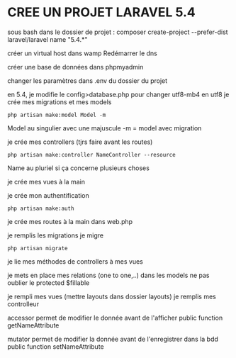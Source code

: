# CREE UN PROJET LARAVEL 5.4

sous bash dans le dossier de projet :
composer create-project --prefer-dist laravel/laravel name "5.4.*"

créer un virtual host dans wamp
Redémarrer le dns

créer une base de données dans phpmyadmin

changer les paramètres dans .env du dossier du projet

en 5.4, je modifie le config>database.php pour changer utf8-mb4 en utf8
je crée mes migrations et mes models
```
php artisan make:model Model -m
```
Model au singulier avec une majuscule
-m = model avec migration

je crée mes controllers (tjrs faire avant les routes)
```
php artisan make:controller NameController --resource
```
Name au pluriel si ça concerne plusieurs choses

je crée mes vues à la main

je crée mon authentification
```
php artisan make:auth
```

je crée mes routes à la main dans web.php

je remplis les migrations
je migre

```
php artisan migrate
```

je lie mes méthodes de controllers à mes vues

je mets en place mes relations (one to one,..) dans les models
ne pas oublier le protected $fillable

je rempli mes vues (mettre layouts dans dossier layouts)
je remplis mes controlleur

accessor permet de modifier le donnée avant de l'afficher
public function getNameAttribute

mutator permet de modifier la donnée avant de l'enregistrer dans la bdd
public function setNameAttribute